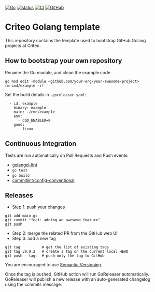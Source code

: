 [![Go](https://img.shields.io/github/go-mod/go-version/criteo/golang-template)](https://github.com/criteo/golang-template)
[![status](https://img.shields.io/badge/status-template-blue)](https://github.com/criteo/golang-template)
[![CI](https://github.com/criteo/golang-template/actions/workflows/ci.yml/badge.svg?branch=main)](https://github.com/criteo/golang-template/actions/workflows/ci.yml)
[![GitHub](https://img.shields.io/github/license/criteo/golang-template)](https://github.com/criteo/golang-template/blob/main/LICENSE)

# Criteo Golang template

This repository contains the template used to bootstrap GitHub Golang projects at Criteo.

## How to bootstrap your own repository

Rename the Go module, and clean the example code:
```
go mod edit -module <github.com/your-org/your-awesome-project>
rm cmd/example -rf
```

Set the build details in `.goreleaser.yaml`:
```
  - id: example
    binary: example
    main: ./cmd/example
    env:
      - CGO_ENABLED=0
    goos:
      - linux
```

## Continuous Integration

Tests are run automatically on Pull Requests and Push events:
* [golangci-lint](https://golangci-lint.run/)
* `go test`
* `go build`
* [commitlint/config-conventional](https://github.com/conventional-changelog/commitlint)

## Releases

* Step 1: push your changes
```
git add main.go
git commit "feat: adding an awesome feature"
git push
```
* Step 2: merge the related PR from the GitHub web UI
* Step 3: add a new tag
```
git tag          # get the list of existing tags
git tag v0.0.2   # create a tag on the current local HEAD
git push --tags  # push only the tag to GitHub
```

You are encouraged to use [Semantic Versioning](https://semver.org/).

Once the tag is pushed, GitHub action will run GoReleaser automatically.
GoReleaser will publish a new release with an auto-generated changelog using the commits message.
